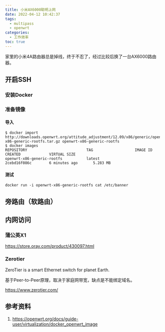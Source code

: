 ```yaml
---
title: 小米AX6000聪明上网
date: 2022-04-12 10:42:37
tags:
  - multipass
  - openwrt
categories:
  - 工作效率
toc: true
---
```


家里的小米4A路由器总是掉线，终于不忍了，经过比较后换了一台AX6000路由器。

<!--more-->

## 开启SSH

### 安装Docker

### 准备镜像

#### 导入

```shell
$ docker import http://downloads.openwrt.org/attitude_adjustment/12.09/x86/generic/openwrt-x86-generic-rootfs.tar.gz openwrt-x86-generic-rootfs
$ docker images
REPOSITORY                           TAG                   IMAGE ID            CREATED             VIRTUAL SIZE
openwrt-x86-generic-rootfs           latest                2cebd16f086c        6 minutes ago       5.283 MB
```

#### 测试

```shell
docker run -i openwrt-x86-generic-rootfs cat /etc/banner
```

## 旁路由（软路由）

## 内网访问

### 蒲公英X1

https://store.oray.com/product/430097.html

### Zerotier

ZeroTier is a smart Ethernet switch for planet Earth.

基于Peer-to-Peer原理，取决于家庭网带宽，缺点是不能绑定域名。

https://www.zerotier.com/

## 参考资料

1. https://openwrt.org/docs/guide-user/virtualization/docker_openwrt_image

